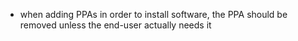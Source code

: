 - when adding PPAs in order to install software, the PPA should be removed unless the end-user actually needs it

